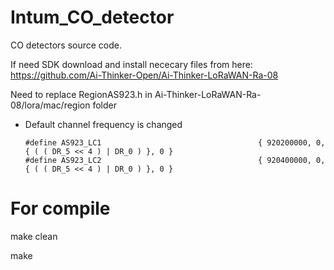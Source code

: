 # Intum_CO_detector
CO detectors source code. 

If need SDK download and install nececary files from here: 
https://github.com/Ai-Thinker-Open/Ai-Thinker-LoRaWAN-Ra-08 

Need to replace RegionAS923.h in Ai-Thinker-LoRaWAN-Ra-08/lora/mac/region folder
* Default channel frequency is changed 
   
      #define AS923_LC1                                   { 920200000, 0, { ( ( DR_5 << 4 ) | DR_0 ) }, 0 }
      #define AS923_LC2                                   { 920400000, 0, { ( ( DR_5 << 4 ) | DR_0 ) }, 0 }

# For compile 

make clean 

make 

